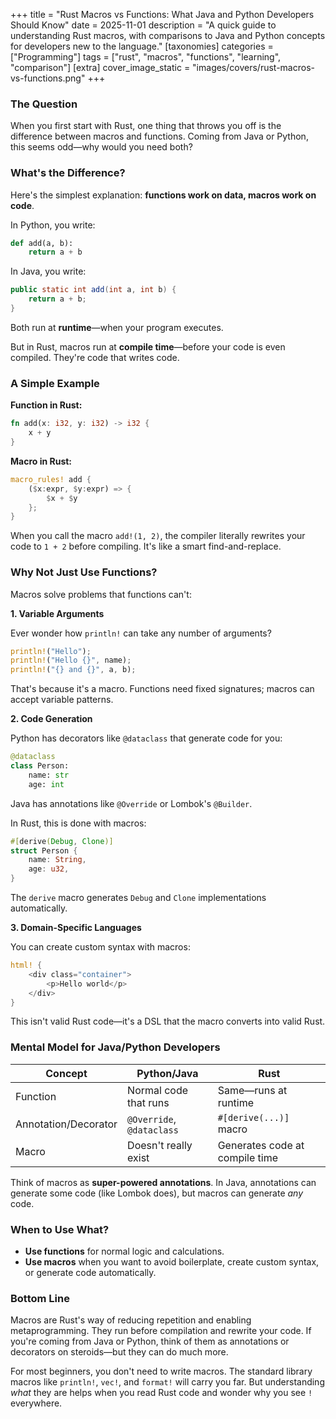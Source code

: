 +++
title = "Rust Macros vs Functions: What Java and Python Developers Should Know"
date = 2025-11-01
description = "A quick guide to understanding Rust macros, with comparisons to Java and Python concepts for developers new to the language."
[taxonomies]
categories = ["Programming"]
tags = ["rust", "macros", "functions", "learning", "comparison"]
[extra]
cover_image_static = "images/covers/rust-macros-vs-functions.png"
+++

### The Question

When you first start with Rust, one thing that throws you off is the difference between macros and functions. Coming from Java or Python, this seems odd—why would you need both?

### What's the Difference?

Here's the simplest explanation: **functions work on data, macros work on code**.

In Python, you write:
```python
def add(a, b):
    return a + b
```

In Java, you write:
```java
public static int add(int a, int b) {
    return a + b;
}
```

Both run at **runtime**—when your program executes.

But in Rust, macros run at **compile time**—before your code is even compiled. They're code that writes code.

### A Simple Example

**Function in Rust:**
```rust
fn add(x: i32, y: i32) -> i32 {
    x + y
}
```

**Macro in Rust:**
```rust
macro_rules! add {
    ($x:expr, $y:expr) => {
        $x + $y
    };
}
```

When you call the macro `add!(1, 2)`, the compiler literally rewrites your code to `1 + 2` before compiling. It's like a smart find-and-replace.

### Why Not Just Use Functions?

Macros solve problems that functions can't:

**1. Variable Arguments**

Ever wonder how `println!` can take any number of arguments?
```rust
println!("Hello");
println!("Hello {}", name);
println!("{} and {}", a, b);
```

That's because it's a macro. Functions need fixed signatures; macros can accept variable patterns.

**2. Code Generation**

Python has decorators like `@dataclass` that generate code for you:
```python
@dataclass
class Person:
    name: str
    age: int
```

Java has annotations like `@Override` or Lombok's `@Builder`.

In Rust, this is done with macros:
```rust
#[derive(Debug, Clone)]
struct Person {
    name: String,
    age: u32,
}
```

The `derive` macro generates `Debug` and `Clone` implementations automatically.

**3. Domain-Specific Languages**

You can create custom syntax with macros:
```rust
html! {
    <div class="container">
        <p>Hello world</p>
    </div>
}
```

This isn't valid Rust code—it's a DSL that the macro converts into valid Rust.

### Mental Model for Java/Python Developers

| Concept   | Python/Java                            | Rust               |
|-----------|----------------------------------------|--------------------|
| Function  | Normal code that runs                  | Same—runs at runtime |
| Annotation/Decorator | `@Override`, `@dataclass` | `#[derive(...)]` macro |
| Macro     | Doesn't really exist                   | Generates code at compile time |

Think of macros as **super-powered annotations**. In Java, annotations can generate some code (like Lombok does), but macros can generate *any* code.

### When to Use What?

- **Use functions** for normal logic and calculations.
- **Use macros** when you want to avoid boilerplate, create custom syntax, or generate code automatically.

### Bottom Line

Macros are Rust's way of reducing repetition and enabling metaprogramming. They run before compilation and rewrite your code. If you're coming from Java or Python, think of them as annotations or decorators on steroids—but they can do much more.

For most beginners, you don't need to write macros. The standard library macros like `println!`, `vec!`, and `format!` will carry you far. But understanding *what* they are helps when you read Rust code and wonder why you see `!` everywhere.

